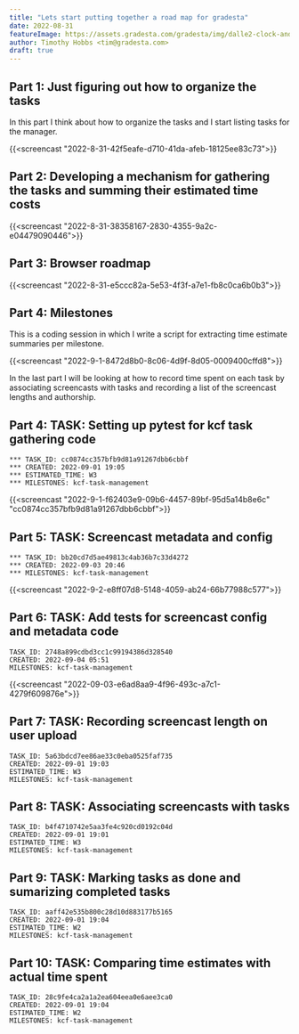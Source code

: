 ```yaml
---
title: "Lets start putting together a road map for gradesta"
date: 2022-08-31
featureImage: https://assets.gradesta.com/gradesta/img/dalle2-clock-and-coins.png
author: Timothy Hobbs <tim@gradesta.com>
draft: true
---
```


Part 1: Just figuring out how to organize the tasks
--------------------------------------------------------------

In this part I think about how to organize the tasks and I start listing tasks for the manager.

{{<screencast "2022-8-31-42f5eafe-d710-41da-afeb-18125ee83c73">}}

Part 2: Developing a mechanism for gathering the tasks and summing their estimated time costs
--------------------------------------------

{{<screencast "2022-8-31-38358167-2830-4355-9a2c-e04479090446">}}

Part 3: Browser roadmap
----------------------------

{{<screencast "2022-8-31-e5ccc82a-5e53-4f3f-a7e1-fb8c0ca6b0b3">}}

Part 4: Milestones
----------------------

This is a coding session in which I write a script for extracting time estimate summaries per milestone.

{{<screencast "2022-9-1-8472d8b0-8c06-4d9f-8d05-0009400cffd8">}}

In the last part I will be looking at how to record time spent on each task by associating screencasts with tasks and recording a list of the screencast lengths and authorship.

Part 4: TASK: Setting up pytest for kcf task gathering code
---------

```
*** TASK_ID: cc0874cc357bfb9d81a91267dbb6cbbf
*** CREATED: 2022-09-01 19:05
*** ESTIMATED_TIME: W3
*** MILESTONES: kcf-task-management
```

{{<screencast "2022-9-1-f62403e9-09b6-4457-89bf-95d5a14b8e6c" "cc0874cc357bfb9d81a91267dbb6cbbf">}}

Part 5: TASK: Screencast metadata and config
------------

```
*** TASK_ID: bb20cd7d5ae49813c4ab36b7c33d4272
*** CREATED: 2022-09-03 20:46
*** MILESTONES: kcf-task-management
```

{{<screencast "2022-9-2-e8ff07d8-5148-4059-ab24-66b77988c577">}}

Part 6: TASK: Add tests for screencast config and metadata code
--------------

```
TASK_ID: 2748a899cdbd3cc1c99194386d328540
CREATED: 2022-09-04 05:51
MILESTONES: kcf-task-management
```

{{<screencast "2022-09-03-e6ad8aa9-4f96-493c-a7c1-4279f609876e">}}


Part 7: TASK: Recording screencast length on user upload
----

```
TASK_ID: 5a63bdcd7ee86ae33c0eba0525faf735
CREATED: 2022-09-01 19:03
ESTIMATED_TIME: W3
MILESTONES: kcf-task-management
```

Part 8: TASK: Associating screencasts with tasks
--------------------------------

```
TASK_ID: b4f4710742e5aa3fe4c920cd0192c04d
CREATED: 2022-09-01 19:01
ESTIMATED_TIME: W3
MILESTONES: kcf-task-management
```


Part 9: TASK: Marking tasks as done and sumarizing completed tasks
-------

```
TASK_ID: aaff42e535b800c28d10d883177b5165
CREATED: 2022-09-01 19:04
ESTIMATED_TIME: W2
MILESTONES: kcf-task-management
```

Part 10: TASK: Comparing time estimates with actual time spent
-------

```
TASK_ID: 28c9fe4ca2a1a2ea604eea0e6aee3ca0
CREATED: 2022-09-01 19:04
ESTIMATED_TIME: W2
MILESTONES: kcf-task-management
```
